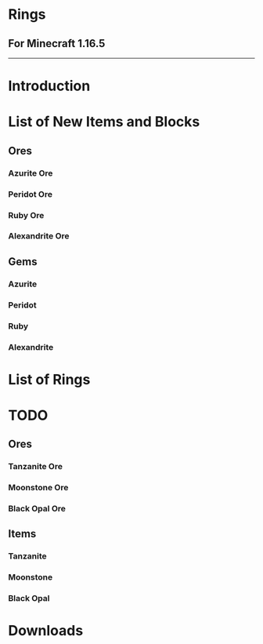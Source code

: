 # Rings
## For Minecraft 1.16.5

***

# Introduction



# List of New Items and Blocks

## Ores
### Azurite Ore
### Peridot Ore
### Ruby Ore
### Alexandrite Ore

## Gems
### Azurite
### Peridot
### Ruby
### Alexandrite


# List of Rings

# TODO

## Ores
### Tanzanite Ore
### Moonstone Ore
### Black Opal Ore

## Items
### Tanzanite
### Moonstone
### Black Opal

# Downloads



